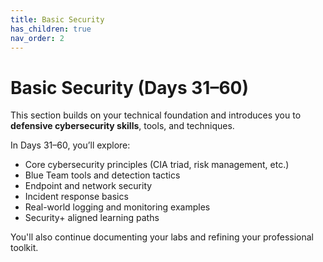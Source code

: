 ```yaml
---
title: Basic Security
has_children: true
nav_order: 2
---
```


# Basic Security (Days 31–60)

This section builds on your technical foundation and introduces you to **defensive cybersecurity skills**, tools, and techniques.

In Days 31–60, you’ll explore:

- Core cybersecurity principles (CIA triad, risk management, etc.)
- Blue Team tools and detection tactics
- Endpoint and network security
- Incident response basics
- Real-world logging and monitoring examples
- Security+ aligned learning paths

You'll also continue documenting your labs and refining your professional toolkit.

